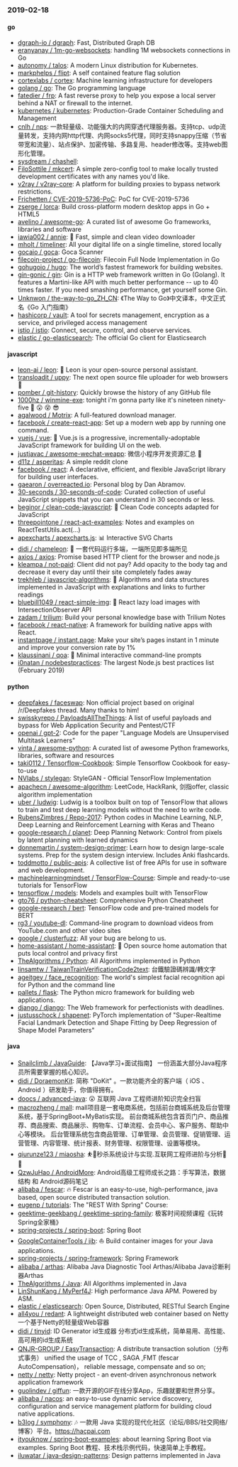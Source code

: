 ### 2019-02-18

#### go
* [dgraph-io / dgraph](https://github.com/dgraph-io/dgraph): Fast, Distributed Graph DB
* [eranyanay / 1m-go-websockets](https://github.com/eranyanay/1m-go-websockets): handling 1M websockets connections in Go
* [autonomy / talos](https://github.com/autonomy/talos): A modern Linux distribution for Kubernetes.
* [markphelps / flipt](https://github.com/markphelps/flipt): A self contained feature flag solution
* [cortexlabs / cortex](https://github.com/cortexlabs/cortex): Machine learning infrastructure for developers
* [golang / go](https://github.com/golang/go): The Go programming language
* [fatedier / frp](https://github.com/fatedier/frp): A fast reverse proxy to help you expose a local server behind a NAT or firewall to the internet.
* [kubernetes / kubernetes](https://github.com/kubernetes/kubernetes): Production-Grade Container Scheduling and Management
* [cnlh / nps](https://github.com/cnlh/nps): 一款轻量级、功能强大的内网穿透代理服务器。支持tcp、udp流量转发，支持内网http代理、内网socks5代理，同时支持snappy压缩（节省带宽和流量）、站点保护、加密传输、多路复用、header修改等。支持web图形化管理。
* [sysdream / chashell](https://github.com/sysdream/chashell): 
* [FiloSottile / mkcert](https://github.com/FiloSottile/mkcert): A simple zero-config tool to make locally trusted development certificates with any names you'd like.
* [v2ray / v2ray-core](https://github.com/v2ray/v2ray-core): A platform for building proxies to bypass network restrictions.
* [Frichetten / CVE-2019-5736-PoC](https://github.com/Frichetten/CVE-2019-5736-PoC): PoC for CVE-2019-5736
* [zserge / lorca](https://github.com/zserge/lorca): Build cross-platform modern desktop apps in Go + HTML5
* [avelino / awesome-go](https://github.com/avelino/awesome-go): A curated list of awesome Go frameworks, libraries and software
* [iawia002 / annie](https://github.com/iawia002/annie): 👾 Fast, simple and clean video downloader
* [mholt / timeliner](https://github.com/mholt/timeliner): All your digital life on a single timeline, stored locally
* [gocaio / goca](https://github.com/gocaio/goca): Goca Scanner
* [filecoin-project / go-filecoin](https://github.com/filecoin-project/go-filecoin): Filecoin Full Node Implementation in Go
* [gohugoio / hugo](https://github.com/gohugoio/hugo): The world’s fastest framework for building websites.
* [gin-gonic / gin](https://github.com/gin-gonic/gin): Gin is a HTTP web framework written in Go (Golang). It features a Martini-like API with much better performance -- up to 40 times faster. If you need smashing performance, get yourself some Gin.
* [Unknwon / the-way-to-go_ZH_CN](https://github.com/Unknwon/the-way-to-go_ZH_CN): 《The Way to Go》中文译本，中文正式名《Go 入门指南》
* [hashicorp / vault](https://github.com/hashicorp/vault): A tool for secrets management, encryption as a service, and privileged access management
* [istio / istio](https://github.com/istio/istio): Connect, secure, control, and observe services.
* [elastic / go-elasticsearch](https://github.com/elastic/go-elasticsearch): The official Go client for Elasticsearch

#### javascript
* [leon-ai / leon](https://github.com/leon-ai/leon): 🧠 Leon is your open-source personal assistant.
* [transloadit / uppy](https://github.com/transloadit/uppy): The next open source file uploader for web browsers 🐶
* [pomber / git-history](https://github.com/pomber/git-history): Quickly browse the history of any GitHub file
* [1000hz / winmine-exe](https://github.com/1000hz/winmine-exe): tonight i'm gonna party like it's nineteen ninety-five 🙂 😮 😵 😎
* [agalwood / Motrix](https://github.com/agalwood/Motrix): A full-featured download manager.
* [facebook / create-react-app](https://github.com/facebook/create-react-app): Set up a modern web app by running one command.
* [vuejs / vue](https://github.com/vuejs/vue): 🖖 Vue.js is a progressive, incrementally-adoptable JavaScript framework for building UI on the web.
* [justjavac / awesome-wechat-weapp](https://github.com/justjavac/awesome-wechat-weapp): 微信小程序开发资源汇总 💯
* [d11z / asperitas](https://github.com/d11z/asperitas): A simple reddit clone
* [facebook / react](https://github.com/facebook/react): A declarative, efficient, and flexible JavaScript library for building user interfaces.
* [gaearon / overreacted.io](https://github.com/gaearon/overreacted.io): Personal blog by Dan Abramov.
* [30-seconds / 30-seconds-of-code](https://github.com/30-seconds/30-seconds-of-code): Curated collection of useful JavaScript snippets that you can understand in 30 seconds or less.
* [beginor / clean-code-javascript](https://github.com/beginor/clean-code-javascript): 🛁 Clean Code concepts adapted for JavaScript
* [threepointone / react-act-examples](https://github.com/threepointone/react-act-examples): Notes and examples on ReactTestUtils.act(...)
* [apexcharts / apexcharts.js](https://github.com/apexcharts/apexcharts.js): 📊 Interactive SVG Charts
* [didi / chameleon](https://github.com/didi/chameleon): 🦎 一套代码运行多端，一端所见即多端所见
* [axios / axios](https://github.com/axios/axios): Promise based HTTP client for the browser and node.js
* [kleampa / not-paid](https://github.com/kleampa/not-paid): Client did not pay? Add opacity to the body tag and decrease it every day until their site completely fades away
* [trekhleb / javascript-algorithms](https://github.com/trekhleb/javascript-algorithms): 📝 Algorithms and data structures implemented in JavaScript with explanations and links to further readings
* [bluebill1049 / react-simple-img](https://github.com/bluebill1049/react-simple-img): 🌅 React lazy load images with IntersectionObserver API
* [zadam / trilium](https://github.com/zadam/trilium): Build your personal knowledge base with Trilium Notes
* [facebook / react-native](https://github.com/facebook/react-native): A framework for building native apps with React.
* [instantpage / instant.page](https://github.com/instantpage/instant.page): Make your site’s pages instant in 1 minute and improve your conversion rate by 1%
* [klaussinani / qoa](https://github.com/klaussinani/qoa): 💬 Minimal interactive command-line prompts
* [i0natan / nodebestpractices](https://github.com/i0natan/nodebestpractices): The largest Node.js best practices list (February 2019)

#### python
* [deepfakes / faceswap](https://github.com/deepfakes/faceswap): Non official project based on original /r/Deepfakes thread. Many thanks to him!
* [swisskyrepo / PayloadsAllTheThings](https://github.com/swisskyrepo/PayloadsAllTheThings): A list of useful payloads and bypass for Web Application Security and Pentest/CTF
* [openai / gpt-2](https://github.com/openai/gpt-2): Code for the paper "Language Models are Unsupervised Multitask Learners"
* [vinta / awesome-python](https://github.com/vinta/awesome-python): A curated list of awesome Python frameworks, libraries, software and resources
* [taki0112 / Tensorflow-Cookbook](https://github.com/taki0112/Tensorflow-Cookbook): Simple Tensorflow Cookbook for easy-to-use
* [NVlabs / stylegan](https://github.com/NVlabs/stylegan): StyleGAN - Official TensorFlow Implementation
* [apachecn / awesome-algorithm](https://github.com/apachecn/awesome-algorithm): LeetCode, HackRank, 剑指offer, classic algorithm implementation
* [uber / ludwig](https://github.com/uber/ludwig): Ludwig is a toolbox built on top of TensorFlow that allows to train and test deep learning models without the need to write code.
* [RubensZimbres / Repo-2017](https://github.com/RubensZimbres/Repo-2017): Python codes in Machine Learning, NLP, Deep Learning and Reinforcement Learning with Keras and Theano
* [google-research / planet](https://github.com/google-research/planet): Deep Planning Network: Control from pixels by latent planning with learned dynamics
* [donnemartin / system-design-primer](https://github.com/donnemartin/system-design-primer): Learn how to design large-scale systems. Prep for the system design interview. Includes Anki flashcards.
* [toddmotto / public-apis](https://github.com/toddmotto/public-apis): A collective list of free APIs for use in software and web development.
* [machinelearningmindset / TensorFlow-Course](https://github.com/machinelearningmindset/TensorFlow-Course): Simple and ready-to-use tutorials for TensorFlow
* [tensorflow / models](https://github.com/tensorflow/models): Models and examples built with TensorFlow
* [gto76 / python-cheatsheet](https://github.com/gto76/python-cheatsheet): Comprehensive Python Cheatsheet
* [google-research / bert](https://github.com/google-research/bert): TensorFlow code and pre-trained models for BERT
* [rg3 / youtube-dl](https://github.com/rg3/youtube-dl): Command-line program to download videos from YouTube.com and other video sites
* [google / clusterfuzz](https://github.com/google/clusterfuzz): All your bug are belong to us.
* [home-assistant / home-assistant](https://github.com/home-assistant/home-assistant): 🏡 Open source home automation that puts local control and privacy first
* [TheAlgorithms / Python](https://github.com/TheAlgorithms/Python): All Algorithms implemented in Python
* [linsamtw / TaiwanTrainVerificationCode2text](https://github.com/linsamtw/TaiwanTrainVerificationCode2text): 台鐵驗證碼辨識/轉文字
* [ageitgey / face_recognition](https://github.com/ageitgey/face_recognition): The world's simplest facial recognition api for Python and the command line
* [pallets / flask](https://github.com/pallets/flask): The Python micro framework for building web applications.
* [django / django](https://github.com/django/django): The Web framework for perfectionists with deadlines.
* [justusschock / shapenet](https://github.com/justusschock/shapenet): PyTorch implementation of "Super-Realtime Facial Landmark Detection and Shape Fitting by Deep Regression of Shape Model Parameters"

#### java
* [Snailclimb / JavaGuide](https://github.com/Snailclimb/JavaGuide): 【Java学习+面试指南】 一份涵盖大部分Java程序员所需要掌握的核心知识。
* [didi / DoraemonKit](https://github.com/didi/DoraemonKit): 简称 "DoKit" 。一款功能齐全的客户端（ iOS 、Android ）研发助手，你值得拥有。
* [doocs / advanced-java](https://github.com/doocs/advanced-java): 😮 互联网 Java 工程师进阶知识完全扫盲
* [macrozheng / mall](https://github.com/macrozheng/mall): mall项目是一套电商系统，包括前台商城系统及后台管理系统，基于SpringBoot+MyBatis实现。 前台商城系统包含首页门户、商品推荐、商品搜索、商品展示、购物车、订单流程、会员中心、客户服务、帮助中心等模块。 后台管理系统包含商品管理、订单管理、会员管理、促销管理、运营管理、内容管理、统计报表、财务管理、权限管理、设置等模块。
* [qiurunze123 / miaosha](https://github.com/qiurunze123/miaosha): ⛹️🐘秒杀系统设计与实现.互联网工程师进阶与分析🙋🐓
* [QzwJuHao / AndroidMore](https://github.com/QzwJuHao/AndroidMore): Android高级工程师成长之路：手写算法，数据结构 和 Android源码笔记
* [alibaba / fescar](https://github.com/alibaba/fescar): 🔥 Fescar is an easy-to-use, high-performance, java based, open source distributed transaction solution.
* [eugenp / tutorials](https://github.com/eugenp/tutorials): The "REST With Spring" Course:
* [geektime-geekbang / geektime-spring-family](https://github.com/geektime-geekbang/geektime-spring-family): 极客时间视频课程《玩转Spring全家桶》
* [spring-projects / spring-boot](https://github.com/spring-projects/spring-boot): Spring Boot
* [GoogleContainerTools / jib](https://github.com/GoogleContainerTools/jib): ⛵️ Build container images for your Java applications.
* [spring-projects / spring-framework](https://github.com/spring-projects/spring-framework): Spring Framework
* [alibaba / arthas](https://github.com/alibaba/arthas): Alibaba Java Diagnostic Tool Arthas/Alibaba Java诊断利器Arthas
* [TheAlgorithms / Java](https://github.com/TheAlgorithms/Java): All Algorithms implemented in Java
* [LinShunKang / MyPerf4J](https://github.com/LinShunKang/MyPerf4J): High performance Java APM. Powered by ASM.
* [elastic / elasticsearch](https://github.com/elastic/elasticsearch): Open Source, Distributed, RESTful Search Engine
* [all4you / redant](https://github.com/all4you/redant): A lightweight distributed web container based on Netty 一个基于Netty的轻量级Web容器
* [didi / tinyid](https://github.com/didi/tinyid): ID Generator id生成器 分布式id生成系统，简单易用、高性能、高可用的id生成系统
* [QNJR-GROUP / EasyTransaction](https://github.com/QNJR-GROUP/EasyTransaction): A distribute transaction solution（分布式事务） unified the usage of TCC , SAGA ,FMT (fescar AutoCompensation)， reliable message, compensate and so on;
* [netty / netty](https://github.com/netty/netty): Netty project - an event-driven asynchronous network application framework
* [guolindev / giffun](https://github.com/guolindev/giffun): 一款开源的GIF在线分享App，乐趣就要和世界分享。
* [alibaba / nacos](https://github.com/alibaba/nacos): an easy-to-use dynamic service discovery, configuration and service management platform for building cloud native applications.
* [b3log / symphony](https://github.com/b3log/symphony): 🎶 一款用 Java 实现的现代化社区（论坛/BBS/社交网络/博客）平台。https://hacpai.com
* [ityouknow / spring-boot-examples](https://github.com/ityouknow/spring-boot-examples): about learning Spring Boot via examples. Spring Boot 教程、技术栈示例代码，快速简单上手教程。
* [iluwatar / java-design-patterns](https://github.com/iluwatar/java-design-patterns): Design patterns implemented in Java
